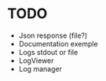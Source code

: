 # TODO
* Json response (file?)
* Documentation exemple
* Logs stdout or file
* LogViewer
* Log manager